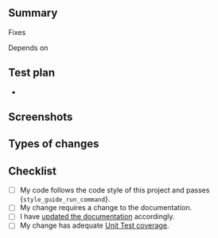 ## Summary

<!-- Write a short description about your PR -->

Fixes

Depends on

## Test plan

<!-- Include the steps to test your PR -->

-

## Screenshots

<!-- Include screenshots/videos (if any) of how the PR works -->

## Types of changes

<!--- What types of changes does your code introduce? Put an `x` in all the boxes that apply: -->

## Checklist

<!--- Go over all the following points, and put an `x` in all the boxes that apply. -->
<!--- If you're unsure about any of these, don't hesitate to ask. We're here to help! -->

- [ ] My code follows the code style of this project and passes {`style_guide_run_command`}.
- [ ] My change requires a change to the documentation.
- [ ] I have [updated the documentation](https://docs.superagent.sh/) accordingly.
- [ ] My change has adequate [Unit Test coverage]({TestCoverage}).
